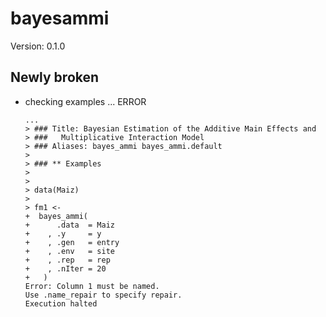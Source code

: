 # bayesammi

Version: 0.1.0

## Newly broken

*   checking examples ... ERROR
    ```
    ...
    > ### Title: Bayesian Estimation of the Additive Main Effects and
    > ###   Multiplicative Interaction Model
    > ### Aliases: bayes_ammi bayes_ammi.default
    > 
    > ### ** Examples
    > 
    > 
    > data(Maiz)
    > 
    > fm1 <-
    +  bayes_ammi(
    +      .data  = Maiz
    +    , .y     = y
    +    , .gen   = entry
    +    , .env   = site
    +    , .rep   = rep
    +    , .nIter = 20
    +   )
    Error: Column 1 must be named.
    Use .name_repair to specify repair.
    Execution halted
    ```

